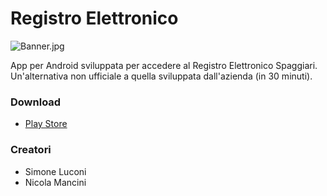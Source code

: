 # Registro Elettronico #


![Banner.jpg](https://git.daniele.ml/SimoneLuconi/RegistroElettronico-Android/blob/master/PSD/Banner.jpg)

App per Android sviluppata per accedere al Registro Elettronico Spaggiari. Un'alternativa non ufficiale a quella sviluppata dall'azienda (in 30 minuti).

### Download ###
* [Play Store](https://play.google.com/store/apps/details?id=com.sharpdroid.registroelettronico&hl=it)

### Creatori ###

* Simone Luconi
* Nicola Mancini
